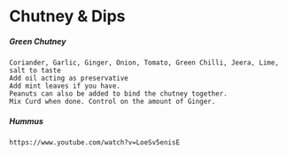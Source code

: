 # Chutney & Dips

##### Green Chutney

```
Coriander, Garlic, Ginger, Onion, Tomato, Green Chilli, Jeera, Lime, salt to taste
Add oil acting as preservative
Add mint leaves if you have.
Peanuts can also be added to bind the chutney together.
Mix Curd when done. Control on the amount of Ginger.
```

##### Hummus

```
https://www.youtube.com/watch?v=LoeSv5enisE

```



